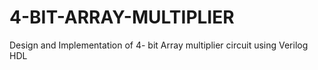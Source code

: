 # 4-BIT-ARRAY-MULTIPLIER
Design and Implementation of 4- bit Array multiplier circuit using Verilog HDL

